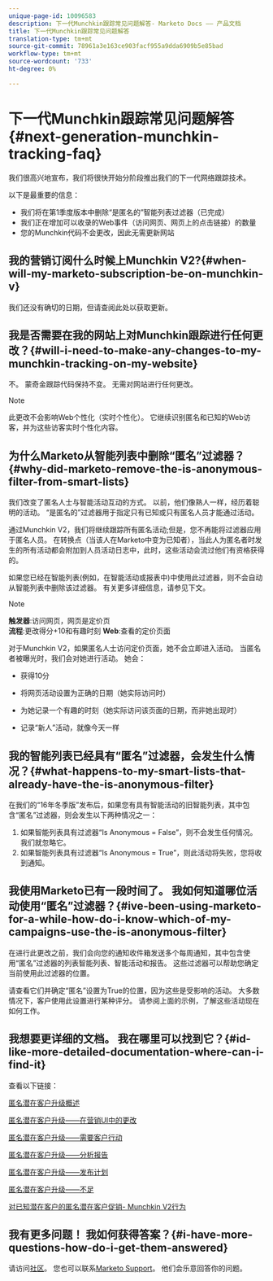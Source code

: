 ```yaml
---
unique-page-id: 10096583
description: 下一代Munchkin跟踪常见问题解答- Marketo Docs —— 产品文档
title: 下一代Munchkin跟踪常见问题解答
translation-type: tm+mt
source-git-commit: 78961a3e163ce903facf955a9dda6909b5e85bad
workflow-type: tm+mt
source-wordcount: '733'
ht-degree: 0%

---
```



# 下一代Munchkin跟踪常见问题解答{#next-generation-munchkin-tracking-faq}

我们很高兴地宣布，我们将很快开始分阶段推出我们的下一代网络跟踪技术。

以下是最重要的信息：

* 我们将在第1季度版本中删除“是匿名的”智能列表过滤器（已完成）
* 我们正在增加可以收录的Web事件（访问网页、网页上的点击链接）的数量
* 您的Munchkin代码不会更改，因此无需更新网站

## 我的营销订阅什么时候上Munchkin V2?{#when-will-my-marketo-subscription-be-on-munchkin-v}

我们还没有确切的日期，但请查阅此处以获取更新。

## 我是否需要在我的网站上对Munchkin跟踪进行任何更改？{#will-i-need-to-make-any-changes-to-my-munchkin-tracking-on-my-website}

不。 蒙奇金跟踪代码保持不变。 无需对网站进行任何更改。

>[!NOTE]
>
>此更改不会影响Web个性化（实时个性化）。 它继续识别匿名和已知的Web访客，并为这些访客实时个性化内容。

## 为什么Marketo从智能列表中删除“匿名”过滤器？{#why-did-marketo-remove-the-is-anonymous-filter-from-smart-lists}

我们改变了匿名人士与智能活动互动的方式。 以前，他们像熟人一样，经历着聪明的活动。 “是匿名的”过滤器用于指定只有已知或只有匿名人员才能通过活动。

通过Munchkin V2，我们将继续跟踪所有匿名活动;但是，您不再能将过滤器应用于匿名人员。 在转换点（当该人在Marketo中变为已知者），当此人为匿名者时发生的所有活动都会附加到人员活动日志中，此时，这些活动会流过他们有资格获得的。

如果您已经在智能列表(例如，在智能活动或报表中)中使用此过滤器，则不会自动从智能列表中删除该过滤器。 有关更多详细信息，请参见下文。

>[!NOTE]
>
>**触发器**:访问网页，网页是定价页\
>**流程**:更改得分+10和有趣时刻
>**Web**:查看的定价页面
>
>对于Munchkin V2，如果匿名人士访问定价页面，她不会立即进入活动。 当匿名者被曝光时，我们会对她进行活动。 她会：
>
>* 获得10分
   >
   >
* 将网页活动设置为正确的日期（她实际访问时）
   >
   >
* 为她记录一个有趣的时刻（她实际访问该页面的日期，而非她出现时）
   >
   >
* 记录“新人”活动，就像今天一样


## 我的智能列表已经具有“匿名”过滤器，会发生什么情况？{#what-happens-to-my-smart-lists-that-already-have-the-is-anonymous-filter}

在我们的“16年冬季版”发布后，如果您有具有智能活动的旧智能列表，其中包含“匿名”过滤器，则会发生以下两种情况之一：

1. 如果智能列表具有过滤器“Is Anonymous = False”，则不会发生任何情况。 我们就忽略它。
1. 如果智能列表具有过滤器“Is Anonymous = True”，则此活动将失败，您将收到通知。

## 我使用Marketo已有一段时间了。 我如何知道哪位活动使用“匿名”过滤器？{#ive-been-using-marketo-for-a-while-how-do-i-know-which-of-my-campaigns-use-the-is-anonymous-filter}

在进行此更改之前，我们会向您的通知收件箱发送多个每周通知，其中包含使用“匿名”过滤器的列表智能列表、智能活动和报告。 这些过滤器可以帮助您确定当前使用此过滤器的位置。

请查看它们并确定“匿名”设置为True的位置，因为这些是受影响的活动。 大多数情况下，客户使用此设置进行某种评分。 请参阅上面的示例，了解这些活动现在如何工作。

## 我想要更详细的文档。 我在哪里可以找到它？{#id-like-more-detailed-documentation-where-can-i-find-it}

查看以下链接：

[匿名潜在客户升级概述](https://nation.marketo.com/docs/DOC-2937)

[匿名潜在客户升级——在营销UI中的更改](https://nation.marketo.com/docs/DOC-2938)

[匿名潜在客户升级——需要客户行动](https://nation.marketo.com/docs/DOC-2939)

[匿名潜在客户升级——分析报告](https://nation.marketo.com/docs/DOC-2940)

[匿名潜在客户升级——发布计划](https://nation.marketo.com/docs/DOC-2961)

[匿名潜在客户升级——不足](https://nation.marketo.com/docs/DOC-2962)

[对已知潜在客户的匿名潜在客户促销- Munchkin V2行为](https://nation.marketo.com/docs/DOC-2963)

## 我有更多问题！ 我如何获得答案？{#i-have-more-questions-how-do-i-get-them-answered}

请访问[社区](https://nation.marketo.com/welcome)。 您也可以联系[Marketo Support](https://nation.marketo.com/t5/Support/ct-p/Support)。 他们会乐意回答你的问题。
